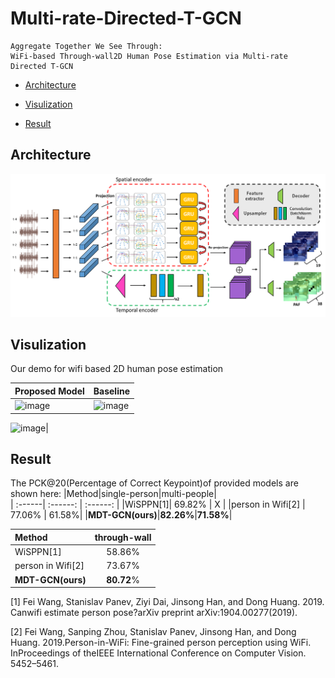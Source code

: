 # Multi-rate-Directed-T-GCN
    Aggregate Together We See Through: 
    WiFi-based Through-wall2D Human Pose Estimation via Multi-rate Directed T-GCN


* [Architecture](#architecture)

* [Visulization](#visulization)

* [Result](#result)

## Architecture
![image](https://github.com/fingerk28/Multi-rate-Directed-T-GCN/blob/master/image/Architecture.png)

## Visulization
Our demo for wifi based 2D human pose estimation

Proposed Model | Baseline
---|---
![image](https://github.com/fingerk28/Multi-rate-Directed-T-GCN/blob/master/image/proposed_model_update.gif)|![image](https://github.com/fingerk28/Multi-rate-Directed-T-GCN/blob/master/image/baseline.gif)

![image](https://github.com/fingerk28/MDT-GCN/blob/master/img/result.png)|

## Result
The PCK@20(Percentage of Correct Keypoint)of provided models are shown here:
|Method|single-person|multi-people|                       
| :------| :------: | :------: |
|WiSPPN[1]|  69.82%    | X   |
|person in Wifi[2] | 77.06% | 61.58%|
|**MDT-GCN(ours)**|**82.26%**|**71.58%**|

|Method|through-wall|
| :------| :------: |
|WiSPPN[1]|  58.86%    |
|person in Wifi[2] | 73.67%|
|**MDT-GCN(ours)**|**80.72**%|

[1] Fei Wang, Stanislav Panev, Ziyi Dai, Jinsong Han, and Dong Huang. 2019. Canwifi estimate person pose?arXiv preprint arXiv:1904.00277(2019).

[2] Fei Wang, Sanping Zhou, Stanislav Panev, Jinsong Han, and Dong Huang. 2019.Person-in-WiFi: Fine-grained person perception using WiFi. InProceedings of theIEEE International Conference on Computer Vision. 5452–5461.
